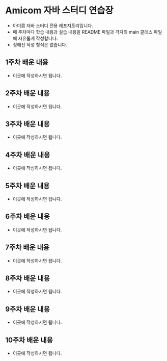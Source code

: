 # Amicom 자바 스터디 연습장

- 아미콤 자바 스터디 전용 레포지토리입니다.
- 매 주차마다 학습 내용과 실습 내용을 README 파일과 각자의 main 클래스 파일에 자유롭게 작성합니다.
- 정해진 작성 형식은 없습니다.

## 1주차 배운 내용
- 이곳에 작성하시면 됩니다.

## 2주차 배운 내용
- 이곳에 작성하시면 됩니다.

## 3주차 배운 내용
- 이곳에 작성하시면 됩니다.

## 4주차 배운 내용
- 이곳에 작성하시면 됩니다.

## 5주차 배운 내용
- 이곳에 작성하시면 됩니다.

## 6주차 배운 내용
- 이곳에 작성하시면 됩니다.

## 7주차 배운 내용
- 이곳에 작성하시면 됩니다.

## 8주차 배운 내용
- 이곳에 작성하시면 됩니다.

## 9주차 배운 내용
- 이곳에 작성하시면 됩니다.

## 10주차 배운 내용
- 이곳에 작성하시면 됩니다.
